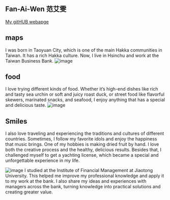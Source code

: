 ## Fan-Ai-Wen 范艾雯

[My gitHUB webapge](https://evan7352.github.io/)

## maps
I was born in Taoyuan City, which is one of the main Hakka communities in Taiwan. It has a rich Hakka culture. Now, I live in Hsinchu and work at the Taiwan Business Bank.
![image](https://github.com/user-attachments/assets/915322fc-f8f1-42a3-88e2-c36bb06ba665)


## food
I love trying different kinds of food. Whether it’s high-end dishes like rich and tasty sea urchin or soft and juicy roast duck, or street food like flavorful skewers, marinated snacks, and seafood, I enjoy anything that has a special and delicious taste.
![image](https://github.com/user-attachments/assets/fa23aef8-f358-4ea8-af05-73748b9769dd)


## Smiles
I also love traveling and experiencing the traditions and cultures of different countries. Sometimes, I follow my favorite idols and enjoy the happiness that music brings. One of my hobbies is making dried fruit by hand. I love both the creative process and the healthy, delicious results. Besides that, I challenged myself to get a yachting license, which became a special and unforgettable experience in my life.

![image](https://github.com/user-attachments/assets/c5d10afe-c087-4962-86d9-3926216ea24f)
I studied at the Institute of Financial Management at Jiaotong University. This helped me improve my professional knowledge and apply it to my work at the bank. I also share my ideas and experiences with managers across the bank, turning knowledge into practical solutions and creating greater value.

